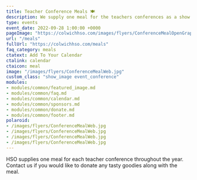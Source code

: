 ```yaml
---
title: Teacher Conference Meals 🍽️
description: We supply one meal for the teachers conferences as a show of appreciation.
type: events
event_date: 2022-09-28 1:00:00 +0000
pageImage: "https://colwichhso.com/images/flyers/ConferenceMealOpenGraph.jpg"
url: "/meals"
fullUrl: "https://colwichhso.com/meals"
faq_category: meals
ctatext: Add To Your Calendar
ctalink: calendar
ctaicon: meal
image: "/images/flyers/ConferenceMealWeb.jpg"
custom_class: "show_image event_conference"
modules:
- modules/common/featured_image.md
- modules/common/faq.md
- modules/common/calendar.md
- modules/common/sponsors.md
- modules/common/donate.md
- modules/common/footer.md
polaroid: 
- /images/flyers/ConferenceMealWeb.jpg
- /images/flyers/ConferenceMealWeb.jpg
- /images/flyers/ConferenceMealWeb.jpg
- /images/flyers/ConferenceMealWeb.jpg
---
```

HSO supplies one meal for each teacher conference throughout the year. Contact us if you would like to donate any tasty goodies along with the meal.